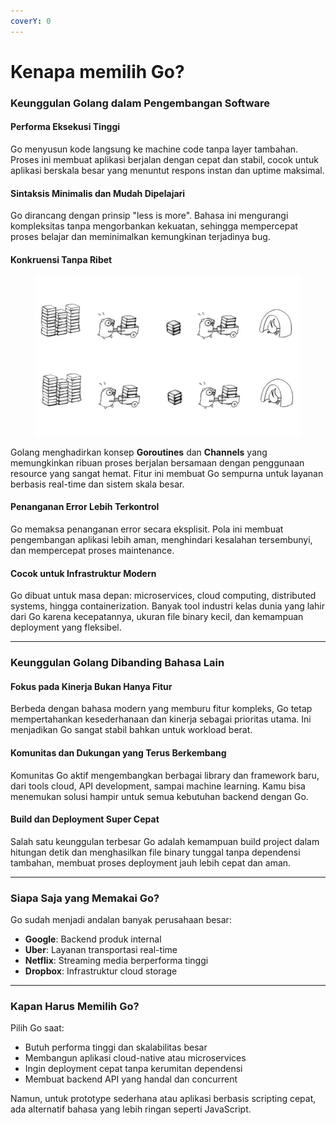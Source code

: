```yaml
---
coverY: 0
---
```


# Kenapa memilih Go?

### Keunggulan Golang dalam Pengembangan Software

#### Performa Eksekusi Tinggi

Go menyusun kode langsung ke machine code tanpa layer tambahan. Proses ini membuat aplikasi berjalan dengan cepat dan stabil, cocok untuk aplikasi berskala besar yang menuntut respons instan dan uptime maksimal.

#### Sintaksis Minimalis dan Mudah Dipelajari

Go dirancang dengan prinsip "less is more". Bahasa ini mengurangi kompleksitas tanpa mengorbankan kekuatan, sehingga mempercepat proses belajar dan meminimalkan kemungkinan terjadinya bug.

#### Konkruensi Tanpa Ribet

<figure><img src="../.gitbook/assets/image.png" alt=""><figcaption></figcaption></figure>

Golang menghadirkan konsep **Goroutines** dan **Channels** yang memungkinkan ribuan proses berjalan bersamaan dengan penggunaan resource yang sangat hemat. Fitur ini membuat Go sempurna untuk layanan berbasis real-time dan sistem skala besar.

#### Penanganan Error Lebih Terkontrol

Go memaksa penanganan error secara eksplisit. Pola ini membuat pengembangan aplikasi lebih aman, menghindari kesalahan tersembunyi, dan mempercepat proses maintenance.

#### Cocok untuk Infrastruktur Modern

Go dibuat untuk masa depan: microservices, cloud computing, distributed systems, hingga containerization. Banyak tool industri kelas dunia yang lahir dari Go karena kecepatannya, ukuran file binary kecil, dan kemampuan deployment yang fleksibel.

***

### Keunggulan Golang Dibanding Bahasa Lain

#### Fokus pada Kinerja Bukan Hanya Fitur

Berbeda dengan bahasa modern yang memburu fitur kompleks, Go tetap mempertahankan kesederhanaan dan kinerja sebagai prioritas utama. Ini menjadikan Go sangat stabil bahkan untuk workload berat.

#### Komunitas dan Dukungan yang Terus Berkembang

Komunitas Go aktif mengembangkan berbagai library dan framework baru, dari tools cloud, API development, sampai machine learning. Kamu bisa menemukan solusi hampir untuk semua kebutuhan backend dengan Go.

#### Build dan Deployment Super Cepat

Salah satu keunggulan terbesar Go adalah kemampuan build project dalam hitungan detik dan menghasilkan file binary tunggal tanpa dependensi tambahan, membuat proses deployment jauh lebih cepat dan aman.

***

### Siapa Saja yang Memakai Go?

Go sudah menjadi andalan banyak perusahaan besar:

* **Google**: Backend produk internal
* **Uber**: Layanan transportasi real-time
* **Netflix**: Streaming media berperforma tinggi
* **Dropbox**: Infrastruktur cloud storage

***

### Kapan Harus Memilih Go?

Pilih Go saat:

* Butuh performa tinggi dan skalabilitas besar
* Membangun aplikasi cloud-native atau microservices
* Ingin deployment cepat tanpa kerumitan dependensi
* Membuat backend API yang handal dan concurrent

Namun, untuk prototype sederhana atau aplikasi berbasis scripting cepat, ada alternatif bahasa yang lebih ringan seperti JavaScript.
